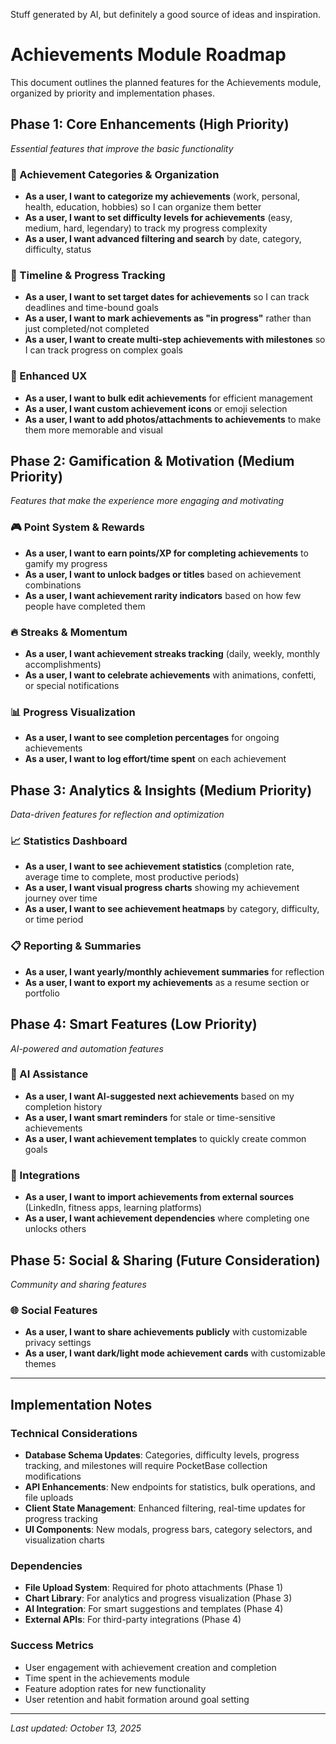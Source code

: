 Stuff generated by AI, but definitely a good source of ideas and inspiration.

# Achievements Module Roadmap

This document outlines the planned features for the Achievements module, organized by priority and implementation phases.

## Phase 1: Core Enhancements (High Priority)
*Essential features that improve the basic functionality*

### 🎯 Achievement Categories & Organization
- **As a user, I want to categorize my achievements** (work, personal, health, education, hobbies) so I can organize them better
- **As a user, I want to set difficulty levels for achievements** (easy, medium, hard, legendary) to track my progress complexity
- **As a user, I want advanced filtering and search** by date, category, difficulty, status

### 📅 Timeline & Progress Tracking
- **As a user, I want to set target dates for achievements** so I can track deadlines and time-bound goals
- **As a user, I want to mark achievements as "in progress"** rather than just completed/not completed
- **As a user, I want to create multi-step achievements with milestones** so I can track progress on complex goals

### 🎨 Enhanced UX
- **As a user, I want to bulk edit achievements** for efficient management
- **As a user, I want custom achievement icons** or emoji selection
- **As a user, I want to add photos/attachments to achievements** to make them more memorable and visual

## Phase 2: Gamification & Motivation (Medium Priority)
*Features that make the experience more engaging and motivating*

### 🎮 Point System & Rewards
- **As a user, I want to earn points/XP for completing achievements** to gamify my progress
- **As a user, I want to unlock badges or titles** based on achievement combinations
- **As a user, I want achievement rarity indicators** based on how few people have completed them

### 🔥 Streaks & Momentum
- **As a user, I want achievement streaks tracking** (daily, weekly, monthly accomplishments)
- **As a user, I want to celebrate achievements** with animations, confetti, or special notifications

### 📊 Progress Visualization
- **As a user, I want to see completion percentages** for ongoing achievements
- **As a user, I want to log effort/time spent** on each achievement

## Phase 3: Analytics & Insights (Medium Priority)
*Data-driven features for reflection and optimization*

### 📈 Statistics Dashboard
- **As a user, I want to see achievement statistics** (completion rate, average time to complete, most productive periods)
- **As a user, I want visual progress charts** showing my achievement journey over time
- **As a user, I want to see achievement heatmaps** by category, difficulty, or time period

### 📋 Reporting & Summaries
- **As a user, I want yearly/monthly achievement summaries** for reflection
- **As a user, I want to export my achievements** as a resume section or portfolio

## Phase 4: Smart Features (Low Priority)
*AI-powered and automation features*

### 🤖 AI Assistance
- **As a user, I want AI-suggested next achievements** based on my completion history
- **As a user, I want smart reminders** for stale or time-sensitive achievements
- **As a user, I want achievement templates** to quickly create common goals

### 🔗 Integrations
- **As a user, I want to import achievements from external sources** (LinkedIn, fitness apps, learning platforms)
- **As a user, I want achievement dependencies** where completing one unlocks others

## Phase 5: Social & Sharing (Future Consideration)
*Community and sharing features*

### 🌐 Social Features
- **As a user, I want to share achievements publicly** with customizable privacy settings
- **As a user, I want dark/light mode achievement cards** with customizable themes

---

## Implementation Notes

### Technical Considerations
- **Database Schema Updates**: Categories, difficulty levels, progress tracking, and milestones will require PocketBase collection modifications
- **API Enhancements**: New endpoints for statistics, bulk operations, and file uploads
- **Client State Management**: Enhanced filtering, real-time updates for progress tracking
- **UI Components**: New modals, progress bars, category selectors, and visualization charts

### Dependencies
- **File Upload System**: Required for photo attachments (Phase 1)
- **Chart Library**: For analytics and progress visualization (Phase 3)
- **AI Integration**: For smart suggestions and templates (Phase 4)
- **External APIs**: For third-party integrations (Phase 4)

### Success Metrics
- User engagement with achievement creation and completion
- Time spent in the achievements module
- Feature adoption rates for new functionality
- User retention and habit formation around goal setting

---

*Last updated: October 13, 2025*